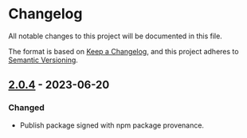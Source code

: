 # Changelog
All notable changes to this project will be documented in this file.

The format is based on [Keep a Changelog](https://keepachangelog.com/en/1.1.0/),
and this project adheres to [Semantic Versioning](https://semver.org/spec/v2.0.0.html).

## [2.0.4] - 2023-06-20
### Changed
- Publish package signed with npm package provenance.

[2.0.4]: https://github.com/voorhoede/datocms-plugin-custom-page/compare/chore/automate-publishing...v2.0.4
